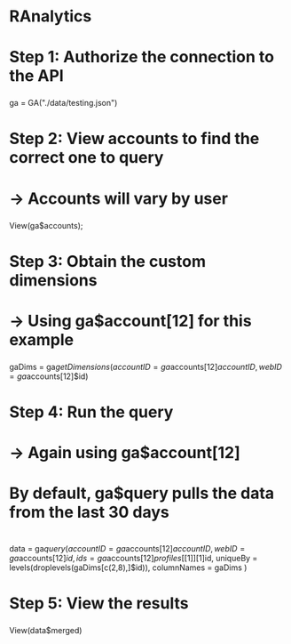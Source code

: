 # RAnalytics

###
# Step 1: Authorize the connection to the API
###
ga = GA("./data/testing.json")

###
# Step 2: View accounts to find the correct one to query
# -> Accounts will vary by user
###
View(ga$accounts);

###
# Step 3: Obtain the custom dimensions 
# -> Using ga$account[12] for this example
###
gaDims = ga$getDimensions(accountID = ga$accounts[12]$accountID, webID = ga$accounts[12]$id)

###
# Step 4: Run the query
# -> Again using ga$account[12]
#
# By default, ga$query pulls the data from the last 30 days
#
###
data = ga$query(
  accountID = ga$accounts[12]$accountID, 
  webID = ga$accounts[12]$id, 
  ids = ga$accounts[12]$profiles[[1]][1]$id, 
  uniqueBy = levels(droplevels(gaDims[c(2,8),]$id)), 
  columnNames = gaDims
)

###
# Step 5: View the results
###
View(data$merged)